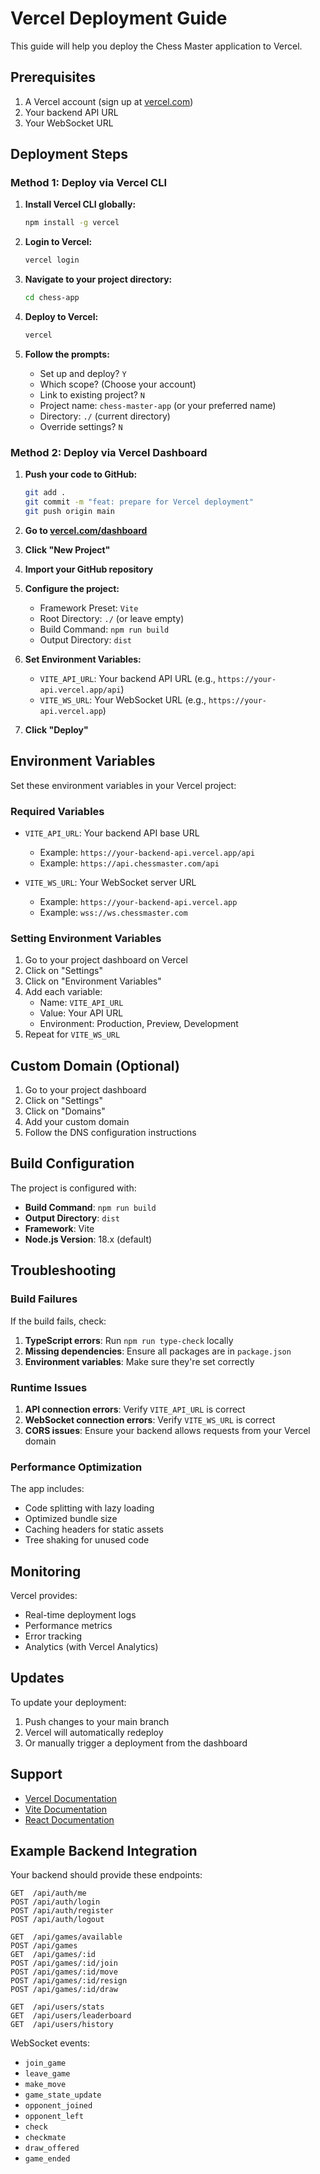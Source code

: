 # Vercel Deployment Guide

This guide will help you deploy the Chess Master application to Vercel.

## Prerequisites

1. A Vercel account (sign up at [vercel.com](https://vercel.com))
2. Your backend API URL
3. Your WebSocket URL

## Deployment Steps

### Method 1: Deploy via Vercel CLI

1. **Install Vercel CLI globally:**
   ```bash
   npm install -g vercel
   ```

2. **Login to Vercel:**
   ```bash
   vercel login
   ```

3. **Navigate to your project directory:**
   ```bash
   cd chess-app
   ```

4. **Deploy to Vercel:**
   ```bash
   vercel
   ```

5. **Follow the prompts:**
   - Set up and deploy? `Y`
   - Which scope? (Choose your account)
   - Link to existing project? `N`
   - Project name: `chess-master-app` (or your preferred name)
   - Directory: `./` (current directory)
   - Override settings? `N`

### Method 2: Deploy via Vercel Dashboard

1. **Push your code to GitHub:**
   ```bash
   git add .
   git commit -m "feat: prepare for Vercel deployment"
   git push origin main
   ```

2. **Go to [vercel.com/dashboard](https://vercel.com/dashboard)**

3. **Click "New Project"**

4. **Import your GitHub repository**

5. **Configure the project:**
   - Framework Preset: `Vite`
   - Root Directory: `./` (or leave empty)
   - Build Command: `npm run build`
   - Output Directory: `dist`

6. **Set Environment Variables:**
   - `VITE_API_URL`: Your backend API URL (e.g., `https://your-api.vercel.app/api`)
   - `VITE_WS_URL`: Your WebSocket URL (e.g., `https://your-api.vercel.app`)

7. **Click "Deploy"**

## Environment Variables

Set these environment variables in your Vercel project:

### Required Variables

- `VITE_API_URL`: Your backend API base URL
  - Example: `https://your-backend-api.vercel.app/api`
  - Example: `https://api.chessmaster.com/api`

- `VITE_WS_URL`: Your WebSocket server URL
  - Example: `https://your-backend-api.vercel.app`
  - Example: `wss://ws.chessmaster.com`

### Setting Environment Variables

1. Go to your project dashboard on Vercel
2. Click on "Settings"
3. Click on "Environment Variables"
4. Add each variable:
   - Name: `VITE_API_URL`
   - Value: Your API URL
   - Environment: Production, Preview, Development
5. Repeat for `VITE_WS_URL`

## Custom Domain (Optional)

1. Go to your project dashboard
2. Click on "Settings"
3. Click on "Domains"
4. Add your custom domain
5. Follow the DNS configuration instructions

## Build Configuration

The project is configured with:

- **Build Command**: `npm run build`
- **Output Directory**: `dist`
- **Framework**: Vite
- **Node.js Version**: 18.x (default)

## Troubleshooting

### Build Failures

If the build fails, check:

1. **TypeScript errors**: Run `npm run type-check` locally
2. **Missing dependencies**: Ensure all packages are in `package.json`
3. **Environment variables**: Make sure they're set correctly

### Runtime Issues

1. **API connection errors**: Verify `VITE_API_URL` is correct
2. **WebSocket connection errors**: Verify `VITE_WS_URL` is correct
3. **CORS issues**: Ensure your backend allows requests from your Vercel domain

### Performance Optimization

The app includes:

- Code splitting with lazy loading
- Optimized bundle size
- Caching headers for static assets
- Tree shaking for unused code

## Monitoring

Vercel provides:

- Real-time deployment logs
- Performance metrics
- Error tracking
- Analytics (with Vercel Analytics)

## Updates

To update your deployment:

1. Push changes to your main branch
2. Vercel will automatically redeploy
3. Or manually trigger a deployment from the dashboard

## Support

- [Vercel Documentation](https://vercel.com/docs)
- [Vite Documentation](https://vitejs.dev/)
- [React Documentation](https://react.dev/)

## Example Backend Integration

Your backend should provide these endpoints:

```
GET  /api/auth/me
POST /api/auth/login
POST /api/auth/register
POST /api/auth/logout

GET  /api/games/available
POST /api/games
GET  /api/games/:id
POST /api/games/:id/join
POST /api/games/:id/move
POST /api/games/:id/resign
POST /api/games/:id/draw

GET  /api/users/stats
GET  /api/users/leaderboard
GET  /api/users/history
```

WebSocket events:
- `join_game`
- `leave_game`
- `make_move`
- `game_state_update`
- `opponent_joined`
- `opponent_left`
- `check`
- `checkmate`
- `draw_offered`
- `game_ended`